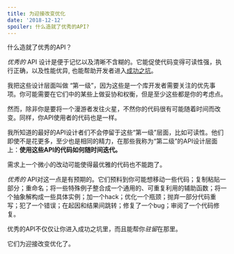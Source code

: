 ```yaml
---
title: 为迎接改变优化
date: '2018-12-12'
spoiler: 什么造就了优秀的API?
---
```


什么造就了优秀的API？

*优秀的* API 设计是便于记忆以及清晰不含糊的。它能促使代码变得可读性强，执行正确，以及性能优异, 也能帮助开发者进入[成功之坑](https://blog.codinghorror.com/falling-into-the-pit-of-success/)。

我把这些设计层面叫做 “第一级”，因为这些是一个库开发者需要关注的优先事项。你可能需要在它们中的某些上做妥协和权衡，但是至少这些都是你的考虑点。

然而，除非你是要将一个漫游者发往火星，不然你的代码很有可能随着时间而改变。同样，你API使用者的代码也是一样。

我所知道的最好的API设计者们不会停留于这些“第一级”层面，比如可读性。他们即使不是花更多，至少也是相同的精力，在那些我称为“第二级”的API设计层面上：**使用这些API的代码如何随时间迭代。**

需求上一个微小的改动可能使得最优雅的代码也不能跑了。

*优秀的* API对这一点是有预期的。它们预料到你可能想移动一些代码；复制粘贴一部分；重命名；将一些特殊例子整合成一个通用的、可重复利用的辅助函数；将一个抽象解构成一些具体实例；加一个hack；优化一个瓶颈；抛弃一部分代码重写；犯了一个错误；在起因和结果间跳转；修复了一个bug；审阅了一个代码修复。

优秀的API不仅仅让你进入成功之坑里，而且能帮你*驻留*在那里。

它们为迎接改变优化了。
